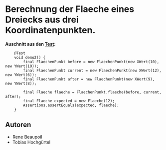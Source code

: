 # Berechnung der Flaeche eines Dreiecks aus drei Koordinatenpunkten.

**Auschnitt aus den [Test](https://github.com/tobiashochguertel/Flaeche3Punkte/blob/master/src/test/java/org/github/tobiashochguertel/flaeche3punkte/Flaeche3PunktApplicationTests.java):**
```
    @Test
    void demo2() {
        final FlaechenPunkt before = new FlaechenPunkt(new XWert(10), new YWert(10));
        final FlaechenPunkt current = new FlaechenPunkt(new XWert(12), new YWert(6));
        final FlaechenPunkt after = new FlaechenPunkt(new XWert(9), new YWert(8));

        final Flaeche flaeche = FlaechenPunkt.flaeche(before, current, after);
        final Flaeche expected = new Flaeche(12);
        Assertions.assertEquals(expected, flaeche);
    }
```

## Autoren

- Rene Beaupoil
- Tobias Hochgürtel

